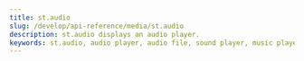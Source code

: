 ```yaml
---
title: st.audio
slug: /develop/api-reference/media/st.audio
description: st.audio displays an audio player.
keywords: st.audio, audio player, audio file, sound player, music player, audio streaming, audio playback, media player, audio controls
---
```


<Autofunction function="streamlit.audio" />
